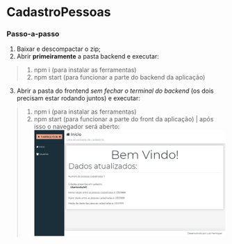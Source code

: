 # CadastroPessoas

### Passo-a-passo
1. Baixar e descompactar o zip;
2. Abrir **primeiramente** a pasta backend e executar:
> 1. npm i (para instalar as ferramentas)
> 2. npm start (para funcionar a parte do backend da aplicação)
3. Abrir a pasta do frontend *sem fechar o terminal do backend* (os dois precisam estar rodando juntos) e executar:
> 1. npm i (para instalar as ferramentas)
> 2. npm start (para funcionar a parte do front da aplicação) | após isso o navegador será aberto:
![](https://github.com/luizlima-code/CadastroPessoas/blob/dev/imgs/telaInicial.PNG)

